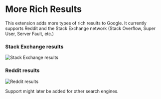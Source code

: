 # More Rich Results

This extension adds more types of rich results to Google. It currently supports Reddit and the Stack Exchange network (Stack Overflow, Super User, Server Fault, etc.)

### Stack Exchange results

![Stack Exchange results](https://i.imgur.com/u8hI0wf.png)

### Reddit results

![Reddit results](https://i.imgur.com/MZjvbK4.png)

Support might later be added for other search engines.
